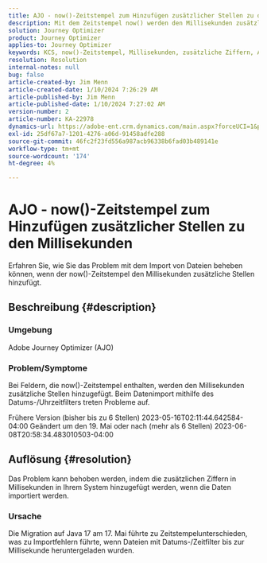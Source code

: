```yaml
---
title: AJO - now()-Zeitstempel zum Hinzufügen zusätzlicher Stellen zu den Millisekunden
description: Mit dem Zeitstempel now() werden den Millisekunden zusätzliche Stellen hinzugefügt, was zu Importfehlern führt.
solution: Journey Optimizer
product: Journey Optimizer
applies-to: Journey Optimizer
keywords: KCS, now()-Zeitstempel, Millisekunden, zusätzliche Ziffern, AJO, Importfehler, Adobe Journey Optimizer, Java 17
resolution: Resolution
internal-notes: null
bug: false
article-created-by: Jim Menn
article-created-date: 1/10/2024 7:26:29 AM
article-published-by: Jim Menn
article-published-date: 1/10/2024 7:27:02 AM
version-number: 2
article-number: KA-22978
dynamics-url: https://adobe-ent.crm.dynamics.com/main.aspx?forceUCI=1&pagetype=entityrecord&etn=knowledgearticle&id=86db618c-89af-ee11-a569-6045bd006268
exl-id: 25df67a7-1201-4276-a06d-91458adfe288
source-git-commit: 46fc2f23fd556a987acb96338b6fad03b489141e
workflow-type: tm+mt
source-wordcount: '174'
ht-degree: 4%

---
```


# AJO - now()-Zeitstempel zum Hinzufügen zusätzlicher Stellen zu den Millisekunden


Erfahren Sie, wie Sie das Problem mit dem Import von Dateien beheben können, wenn der now()-Zeitstempel den Millisekunden zusätzliche Stellen hinzufügt.

## Beschreibung {#description}


### Umgebung

Adobe Journey Optimizer (AJO)

### Problem/Symptome

Bei Feldern, die now()-Zeitstempel enthalten, werden den Millisekunden zusätzliche Stellen hinzugefügt. Beim Datenimport mithilfe des Datums-/Uhrzeitfilters treten Probleme auf.

Frühere Version (bisher bis zu 6 Stellen) 2023-05-16T02:11:44.642584-04:00 Geändert um den 19. Mai oder nach (mehr als 6 Stellen) 2023-06-08T20:58:34.483010503-04:00


## Auflösung {#resolution}


Das Problem kann behoben werden, indem die zusätzlichen Ziffern in Millisekunden in Ihrem System hinzugefügt werden, wenn die Daten importiert werden.

### Ursache

Die Migration auf Java 17 am 17. Mai führte zu Zeitstempelunterschieden, was zu Importfehlern führte, wenn Dateien mit Datums-/Zeitfilter bis zur Millisekunde heruntergeladen wurden.
